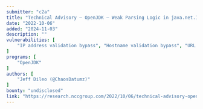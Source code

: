 ```yaml
---
submitter: "c2a"
title: "Technical Advisory – OpenJDK – Weak Parsing Logic in java.net.InetAddress and Related Classes"
date: "2022-10-06"
added: "2024-11-03"
description: ""
vulnerabilities: [
    "IP address validation bypass", "Hostname validation bypass", "URL parsing issue"
]
programs: [
    "OpenJDK"
]
authors: [
    "Jeff Dileo (@ChaosDatumz)"
]
bounty: "undisclosed"
link: "https://research.nccgroup.com/2022/10/06/technical-advisory-openjdk-weak-parsing-logic-in-java-net-inetaddress-and-related-classes/"
---
```




